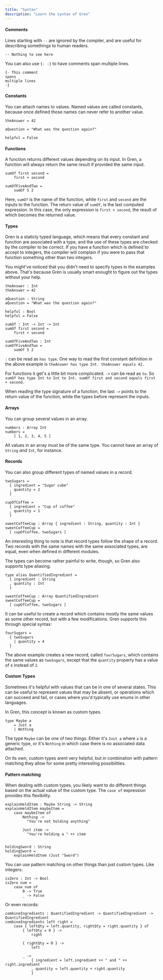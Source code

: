 ```yaml
---
title: "Syntax"
description: "Learn the syntax of Gren"
---
```


#### Comments

Lines starting with `--` are ignored by the compiler, and are useful for describing somethings to human readers.

```gren
-- Nothing to see here
```

You can also use `{- -}` to have comments span multiple lines.

```gren
{- This comment
spans
multiple lines
-}
```

#### Constants

You can attach names to values. Named values are called constants, because once defined those names can never refer to another value.

```gren
theAnswer = 42

aQuestion = "What was the question again?"

helpful = False
```

#### Functions

A function returns different values depending on its input. In Gren, a function will always return the same result if provided the same input.

```gren
sumOf first second =
    first + second

sumOfFiveAndTwo =
    sumOf 5 2
```

Here, `sumOf` is the name of the function, while `first` and `second` are the inputs to the function. The return value of `sumOf`, is the last computed expression. In this case, the only expression is `first + second`, the result of which becomes the returned value.

#### Types

Gren is a staticly typed language, which means that every constant and function are associated with a type, and the use of these types are checked by the compiler to be correct. If you have a function which is defined to accept to integers, the compiler will complain if you were to pass that function something other than two integers.

You might've noticed that you didn't need to specify types in the examples above. That's because Gren is usually smart enought to figure out the types without your help.

```gren
theAnswer : Int
theAnswer = 42

aQuestion : String
aQuestion = "What was the question again?"

helpful : Bool
helpful = False

sumOf : Int -> Int -> Int
sumOf first second =
    first + second

sumOfFiveAndTwo : Int
sumOfFiveAndTwo =
    sumOf 5 2
```

`:` can be read as `has type`. One way to read the first constant definition in the above example is `theAnswer has type Int. theAnswer equals 42.`

For functions it get's a little bit more complicated. `->` can be read as `to`. So `sumOf has type Int to Int to Int. sumOf first and second equals first + second.`

When reading the type signature of a function, the last `->` points to the return value of the function, while the types before represent the inputs.

#### Arrays

You can group several values in an array.

```gren
numbers : Array Int
numbers =
    [ 1, 2, 3, 4, 5 ]
```

All values in an array must be of the same type. You cannot have an array of `String` _and_ `Int`, for instance.

#### Records

You can also group different types of named values in a record.

```
twoSugars =
  { ingredient = "Sugar cube"
  , quantity = 2
  }

cupOfCoffee =
  { ingredient = "Cup of coffee"
  , quantity = 1
  }

sweetCoffeeCup : Array { ingredient : String, quantity : Int }
sweetCoffeeCup =
  [ cupOfCoffee, twoSugars ]
```

An interesting thing to note is that record types follow the shape of a record. Two records with the same names with the same associated types, are equal, even when defined in different modules.

The types can become rather painful to write, though, so Gren also supports type aliasing.

```
type alias QuantifiedIngredient =
  { ingredient : String
  , quantity : Int
  }

sweetCoffeeCup : Array QuantifiedIngredient
sweetCoffeeCup =
  [ cupOfCoffee, twoSugars ]
```

It can be useful to create a record which contains mostly the same values as some other record, but with a few modifications. Gren supports this through special syntax:

```gren
fourSugars =
  { twoSugars
    | quantity = 4
  }
```

The above example creates a new record, called `fourSugars`, which contains the same values as `twoSugars`, except that the `quantity` property has a value of `4` instead of `2`.

#### Custom Types

Sometimes it's helpful with values that can be in one of several states. This can be useful to represent values that may be absent, or operations which can succeed and fail, or cases where you'd typically use enums in other languages.

In Gren, this concept is known as custom types.

```gren
type Maybe a
    = Just a
    | Nothing
```

The type `Maybe` can be one of two things. Either it's `Just a` where `a` is a generic type, or it's `Nothing` in which case there is no associated data attached.

On its own, custom types arent very helpful, but in combination with pattern matching they allow for some pretty interesting possibilities.

#### Pattern matching

When dealing with custom types, you likely want to do different things based on the actual value of the custom type. The `case of` expression provides this flexibility.

```gren
explainHeldItem : Maybe String -> String
explainHeldItem maybeItem =
    case maybeItem of
        Nothing ->
          "You're not holding anything"

        Just item ->
          "You're holding a " ++ item


holdingSword : String
holdingSword =
    explainHeldItem (Just "Sword")
```

You can use pattern matching on other things than just custom types. Like integers:

```gren
isZero : Int -> Bool
isZero num =
    case num of
        0 -> True
        _ -> False
```

Or even records:

```gren
combineIngredients : QuantifiedIngredient -> QuantifiedIngredient -> QuantifiedIngredient
combineIngredients left right =
    case { leftQty = left.quantity, rightQty = right.quantity } of
        { leftQty = 0 } ->
            right
        
        { rightQty = 0 } ->
            left
        
        _ ->
            { ingredient = left.ingredient ++ " and " ++ right.ingredient
            , quantity = left.quantity + right.quantity
            }
```
